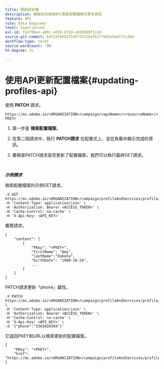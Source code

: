 ```yaml
---
title: 更新設定檔
description: 瞭解如何使用API更新配置檔案的更多資訊
feature: API
role: Data Engineer
level: Experienced
exl-id: fa3796ee-a00c-4d70-bf3d-e8d2099f1116
source-git-commit: 64f24fb692754973331b4fb2f7b95e9a6f31cd0d
workflow-type: tm+mt
source-wordcount: '96'
ht-degree: 2%

---
```


# 使用API更新配置檔案{#updating-profiles-api}

使用 **PATCH** 請求。

`https://mc.adobe.io/<ORGANIZATION>/campaign/<apiName>/<resourceName>/<PKEY>`

1. 第一步是 **檢索配置檔案**。

1. 在第二個請求中，執行 **PATCH請求** 在配置式上，並在負載中顯示完成的資訊。

1. 要檢查PATCH請求是否更新了配置檔案，我們可以執行最終GET請求。

<br/>

***示例請求***

檢索配置檔案的示例GET請求。

```
-X GET https://mc.adobe.io/<ORGANIZATION>/campaign/profileAndServices/profile/<PKEY>\
-H 'Content-Type: application/json' \
-H 'Authorization: Bearer <ACCESS_TOKEN>' \
-H 'Cache-Control: no-cache' \
-H 'X-Api-Key: <API_KEY>'
```

響應請求。

```
{
    "content": [
        {
            "PKey": "<PKEY>",
            "firstName": "Amy",
            "lastName":"Dakota",
            "birthDate": "1980-10-24",
            ...
        }
    ]
}
```

PATCH請求更新「phone」屬性。

```
-X PATCH https://mc.adobe.io/<ORGANIZATION>/campaign/profileAndServices/profile/<PKEY> \
-H 'Content-Type: application/json' \
-H 'Authorization: Bearer <ACCESS_TOKEN>' \
-H 'Cache-Control: no-cache' \
-H 'X-Api-Key: <API_KEY>' \
-d '{"phone":"3301020304"}'
```

它返回PKEY和URL以檢索更新的配置檔案。

```
{
    "PKey": "<PKEY>",
    "href": "https://mc.adobe.io/<ORGANIZATION>/campaign/profileAndServices/profile/@2v1dr3ZKJveMDhAdh0MPnh9hNQQ93qb7AW6BNVVKknjwXvTZRBAgUqz1SNcB4ZndgjqOofx3BwBZYBftlmObISoM3rs"
}
```
